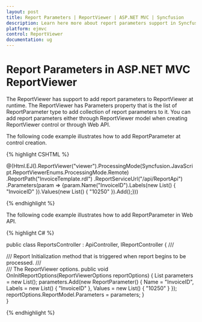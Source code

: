 ```yaml
---
layout: post
title: Report Parameters | ReportViewer | ASP.NET MVC | Syncfusion
description: Learn here more about report parameters support in Syncfusion Essential ASP.NET MVC ReportViewer Control, its elements, and more.
platform: ejmvc
control: ReportViewer
documentation: ug
---
```


# Report Parameters in ASP.NET MVC ReportViewer

The ReportViewer has support to add report parameters to ReportViewer at runtime. The ReportViewer has Parameters property that is the list of ReportParameter type to add collection of report parameters to it. You can add report parameters either through ReportViewer model when creating ReportViewer control or through Web API.

The following code example illustrates how to add ReportParameter at control creation.

{% highlight CSHTML %}

@(Html.EJ().ReportViewer("viewer").ProcessingMode(Syncfusion.JavaScript.ReportViewerEnums.ProcessingMode.Remote)
.ReportPath("InvoiceTemplate.rdl")
.ReportServiceUrl("/api/ReportApi")
.Parameters(param => {param.Name("InvoiceID").Labels(new List<string>() { "InvoiceID" }).Values(new List<string>() { "10250" }).Add();}))

{% endhighlight %}

The following code example illustrates how to add ReportParameter in Web API.


{% highlight C# %}

public class ReportsController : ApiController, IReportController
{
    /// <summary>
    /// Report Initialization method that is triggered when report begins to be processed.
    /// </summary>
    /// <param name="reportOptions">The ReportViewer options.</param>
    public void OnInitReportOptions(ReportViewerOptions reportOptions)
    {
        List<ReportParameter> parameters = new List<ReportParameter>();
        parameters.Add(new ReportParameter() { Name = "InvoiceID", Labels = new List<string>() { "InvoiceID" }, Values = new List<string>() { "10250" } });
        reportOptions.ReportModel.Parameters = parameters;
    }        
}

{% endhighlight %}